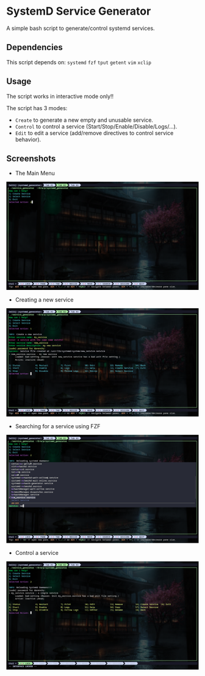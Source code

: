 # SystemD Service Generator

A simple bash script to generate/control systemd services.

## Dependencies

This script depends on: `systemd` `fzf` `tput` `getent` `vim` `xclip`

## Usage

The script works in interactive mode only!!

The script has 3 modes:

- `Create` to generate a new empty and unusable service.
- `Control` to control a service (Start/Stop/Enable/Disable/Logs/...).
- `Edit` to edit a service (add/remove directives to control service behavior).

## Screenshots

- The Main Menu

![](./screens/main_menu.png)

- Creating a new service

![](./screens/create_service.png)

- Searching for a service using FZF

![](./screens/search_service.png)

- Control a service

![](./screens/control_service.png)

